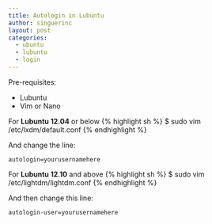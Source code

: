 ```yaml
---
title: Autologin in Lubuntu
author: singuerinc
layout: post
categories:
  - ubuntu
  - lubuntu
  - login
---
```

Pre-requisites:

  - Lubuntu
  - Vim or Nano

For **Lubuntu 12.04** or below
{% highlight sh %}
$ sudo vim /etc/lxdm/default.conf
{% endhighlight %}

And change the line:

`autologin=yourusernamehere`

For **Lubuntu 12.10** and above
{% highlight sh %}
$ sudo vim /etc/lightdm/lightdm.conf
{% endhighlight %}

And then change this line:

`autologin-user=yourusernamehere`